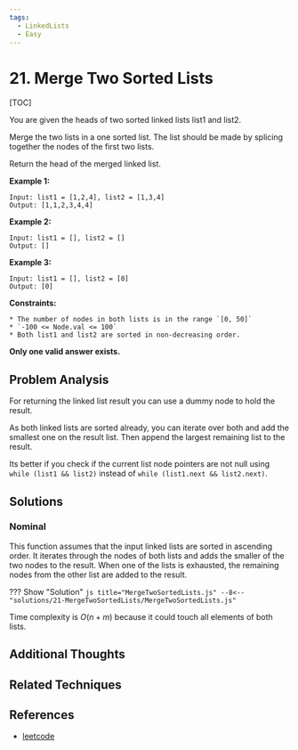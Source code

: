 ```yaml
---
tags:
  - LinkedLists
  - Easy
---
```


# 21. Merge Two Sorted Lists

[TOC]

You are given the heads of two sorted linked lists list1 and list2.

Merge the two lists in a one sorted list. The list should be made by splicing together the nodes of the first two lists.

Return the head of the merged linked list.

**Example 1:**

```
Input: list1 = [1,2,4], list2 = [1,3,4]
Output: [1,1,2,3,4,4]
```

**Example 2:**

```
Input: list1 = [], list2 = []
Output: []
```

**Example 3:**

```
Input: list1 = [], list2 = [0]
Output: [0]
```

**Constraints:**

```
* The number of nodes in both lists is in the range `[0, 50]`
* `-100 <= Node.val <= 100`
* Both list1 and list2 are sorted in non-decreasing order.
```

**Only one valid answer exists.**

## Problem Analysis

For returning the linked list result you can use a dummy node to hold the result.

As both linked lists are sorted already, you can iterate over both and add the smallest one on the result list. Then append the largest remaining list to the result.

Its better if you check if the current list node pointers are not null using `while (list1 && list2)` instead of `while (list1.next && list2.next)`.

## Solutions

### Nominal

This function assumes that the input linked lists are sorted in ascending order. It iterates through the nodes of both lists and adds the smaller of the two nodes to the result. When one of the lists is exhausted, the remaining nodes from the other list are added to the result.

??? Show "Solution"
`js title="MergeTwoSortedLists.js"
    --8<-- "solutions/21-MergeTwoSortedLists/MergeTwoSortedLists.js"
    `

Time complexity is $O(n+m)$ because it could touch all elements of both lists.

## Additional Thoughts

## Related Techniques

## References

- [leetcode](https://leetcode.com/problems/merge-two-sorted-lists/)
